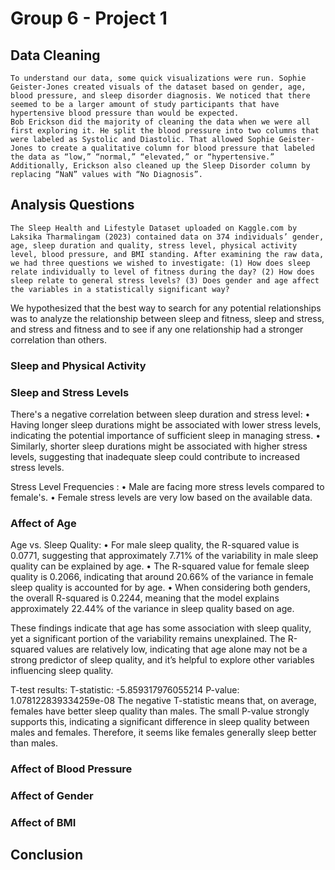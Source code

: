 # Group 6 - Project 1

## Data Cleaning
	To understand our data, some quick visualizations were run. Sophie Geister-Jones created visuals of the dataset based on gender, age, blood pressure, and sleep disorder diagnosis. We noticed that there seemed to be a larger amount of study participants that have hypertensive blood pressure than would be expected.
	Bob Erickson did the majority of cleaning the data when we were all first exploring it. He split the blood pressure into two columns that were labeled as Systolic and Diastolic. That allowed Sophie Geister-Jones to create a qualitative column for blood pressure that labeled the data as “low,” “normal,” “elevated,” or “hypertensive.” Additionally, Erickson also cleaned up the Sleep Disorder column by replacing “NaN” values with “No Diagnosis”.

## Analysis Questions
	The Sleep Health and Lifestyle Dataset uploaded on Kaggle.com by Laksika Tharmalingam (2023) contained data on 374 individuals’ gender, age, sleep duration and quality, stress level, physical activity level, blood pressure, and BMI standing. After examining the raw data, we had three questions we wished to investigate: (1) How does sleep relate individually to level of fitness during the day? (2) How does sleep relate to general stress levels? (3) Does gender and age affect the variables in a statistically significant way?
  We hypothesized that the best way to search for any potential relationships was to analyze the relationship between sleep and fitness, sleep and stress, and stress and fitness and to see if any one relationship had a stronger correlation than others.

### Sleep and Physical Activity

### Sleep and Stress Levels
There's a negative correlation between sleep duration and stress level:
• Having longer sleep durations might be associated with lower stress levels, indicating the potential importance of sufficient sleep in managing stress.
• Similarly, shorter sleep durations might be associated with higher stress levels, suggesting that inadequate sleep could contribute to increased stress levels.

Stress Level Frequencies :
• Male are facing more stress levels compared to female's.
• Female stress levels are very low based on the available data.

### Affect of Age
Age vs. Sleep Quality:
• For male sleep quality, the R-squared value is 0.0771, suggesting that approximately 7.71% of the variability in male sleep quality can be explained by age.
• The R-squared value for female sleep quality is 0.2066, indicating that around 20.66% of the variance in female sleep quality is accounted for by age.
• When considering both genders, the overall R-squared is 0.2244, meaning that the model explains approximately 22.44% of the variance in sleep quality based on age.

These findings indicate that age has some association with sleep quality, yet a significant portion of the variability remains unexplained. The R-squared values are relatively low, indicating that age alone may not be a strong predictor of sleep quality, and it’s helpful to explore other variables influencing sleep quality.


T-test results:
T-statistic: -5.859317976055214
P-value: 1.078122839334259e-08 
The negative T-statistic means that, on average, females have better sleep quality than males. The small P-value strongly supports this, indicating a significant difference in sleep quality between males and females. Therefore, it seems like females generally sleep better than males.

### Affect of Blood Pressure

### Affect of Gender

### Affect of BMI

## Conclusion
